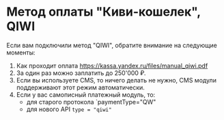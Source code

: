 Метод оплаты "Киви-кошелек", QIWI
=================================

Если вам подключили метод "QIWI", обратите внимание на следующие моменты:

1. Как проходит оплата https://kassa.yandex.ru/files/manual_qiwi.pdf
2. За один раз можно заплатить до 250'000 ₽.
3. Если вы используете CMS, то ничего делать не нужно, CMS модули поддерживают этот режим автоматически.
4. Если у вас самописный платежный модуль, то:
   * для старого протокола `paymentType="QW"
   * для нового API `type = "qiwi"`
